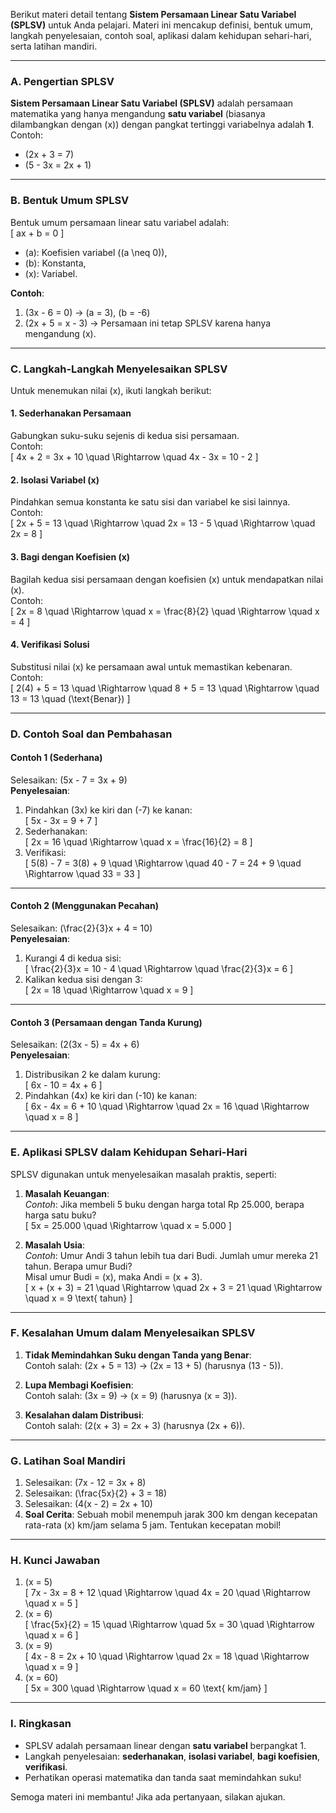 Berikut materi detail tentang **Sistem Persamaan Linear Satu Variabel (SPLSV)** untuk Anda pelajari. Materi ini mencakup definisi, bentuk umum, langkah penyelesaian, contoh soal, aplikasi dalam kehidupan sehari-hari, serta latihan mandiri.

---

### **A. Pengertian SPLSV**
**Sistem Persamaan Linear Satu Variabel (SPLSV)** adalah persamaan matematika yang hanya mengandung **satu variabel** (biasanya dilambangkan dengan \(x\)) dengan pangkat tertinggi variabelnya adalah **1**.  
Contoh:  
- \(2x + 3 = 7\)  
- \(5 - 3x = 2x + 1\)  

---

### **B. Bentuk Umum SPLSV**
Bentuk umum persamaan linear satu variabel adalah:  
\[
ax + b = 0
\]  
- \(a\): Koefisien variabel (\(a \neq 0\)),  
- \(b\): Konstanta,  
- \(x\): Variabel.  

**Contoh**:  
1. \(3x - 6 = 0\) → \(a = 3\), \(b = -6\)  
2. \(2x + 5 = x - 3\) → Persamaan ini tetap SPLSV karena hanya mengandung \(x\).  

---

### **C. Langkah-Langkah Menyelesaikan SPLSV**
Untuk menemukan nilai \(x\), ikuti langkah berikut:  

#### **1. Sederhanakan Persamaan**  
Gabungkan suku-suku sejenis di kedua sisi persamaan.  
Contoh:  
\[
4x + 2 = 3x + 10 \quad \Rightarrow \quad 4x - 3x = 10 - 2
\]  

#### **2. Isolasi Variabel \(x\)**  
Pindahkan semua konstanta ke satu sisi dan variabel ke sisi lainnya.  
Contoh:  
\[
2x + 5 = 13 \quad \Rightarrow \quad 2x = 13 - 5 \quad \Rightarrow \quad 2x = 8
\]  

#### **3. Bagi dengan Koefisien \(x\)**  
Bagilah kedua sisi persamaan dengan koefisien \(x\) untuk mendapatkan nilai \(x\).  
Contoh:  
\[
2x = 8 \quad \Rightarrow \quad x = \frac{8}{2} \quad \Rightarrow \quad x = 4
\]  

#### **4. Verifikasi Solusi**  
Substitusi nilai \(x\) ke persamaan awal untuk memastikan kebenaran.  
Contoh:  
\[
2(4) + 5 = 13 \quad \Rightarrow \quad 8 + 5 = 13 \quad \Rightarrow \quad 13 = 13 \quad (\text{Benar})
\]  

---

### **D. Contoh Soal dan Pembahasan**

#### **Contoh 1 (Sederhana)**  
Selesaikan: \(5x - 7 = 3x + 9\)  
**Penyelesaian**:  
1. Pindahkan \(3x\) ke kiri dan \(-7\) ke kanan:  
   \[
   5x - 3x = 9 + 7
   \]  
2. Sederhanakan:  
   \[
   2x = 16 \quad \Rightarrow \quad x = \frac{16}{2} = 8
   \]  
3. Verifikasi:  
   \[
   5(8) - 7 = 3(8) + 9 \quad \Rightarrow \quad 40 - 7 = 24 + 9 \quad \Rightarrow \quad 33 = 33
   \]  

---

#### **Contoh 2 (Menggunakan Pecahan)**  
Selesaikan: \(\frac{2}{3}x + 4 = 10\)  
**Penyelesaian**:  
1. Kurangi 4 di kedua sisi:  
   \[
   \frac{2}{3}x = 10 - 4 \quad \Rightarrow \quad \frac{2}{3}x = 6
   \]  
2. Kalikan kedua sisi dengan 3:  
   \[
   2x = 18 \quad \Rightarrow \quad x = 9
   \]  

---

#### **Contoh 3 (Persamaan dengan Tanda Kurung)**  
Selesaikan: \(2(3x - 5) = 4x + 6\)  
**Penyelesaian**:  
1. Distribusikan 2 ke dalam kurung:  
   \[
   6x - 10 = 4x + 6
   \]  
2. Pindahkan \(4x\) ke kiri dan \(-10\) ke kanan:  
   \[
   6x - 4x = 6 + 10 \quad \Rightarrow \quad 2x = 16 \quad \Rightarrow \quad x = 8
   \]  

---

### **E. Aplikasi SPLSV dalam Kehidupan Sehari-Hari**
SPLSV digunakan untuk menyelesaikan masalah praktis, seperti:  
1. **Masalah Keuangan**:  
   *Contoh*: Jika membeli 5 buku dengan harga total Rp 25.000, berapa harga satu buku?  
   \[
   5x = 25.000 \quad \Rightarrow \quad x = 5.000
   \]  

2. **Masalah Usia**:  
   *Contoh*: Umur Andi 3 tahun lebih tua dari Budi. Jumlah umur mereka 21 tahun. Berapa umur Budi?  
   Misal umur Budi = \(x\), maka Andi = \(x + 3\).  
   \[
   x + (x + 3) = 21 \quad \Rightarrow \quad 2x + 3 = 21 \quad \Rightarrow \quad x = 9 \text{ tahun}
   \]  

---

### **F. Kesalahan Umum dalam Menyelesaikan SPLSV**
1. **Tidak Memindahkan Suku dengan Tanda yang Benar**:  
   Contoh salah: \(2x + 5 = 13\) → \(2x = 13 + 5\) (harusnya \(13 - 5\)).  

2. **Lupa Membagi Koefisien**:  
   Contoh salah: \(3x = 9\) → \(x = 9\) (harusnya \(x = 3\)).  

3. **Kesalahan dalam Distribusi**:  
   Contoh salah: \(2(x + 3) = 2x + 3\) (harusnya \(2x + 6\)).  

---

### **G. Latihan Soal Mandiri**
1. Selesaikan: \(7x - 12 = 3x + 8\)  
2. Selesaikan: \(\frac{5x}{2} + 3 = 18\)  
3. Selesaikan: \(4(x - 2) = 2x + 10\)  
4. **Soal Cerita**: Sebuah mobil menempuh jarak 300 km dengan kecepatan rata-rata \(x\) km/jam selama 5 jam. Tentukan kecepatan mobil!  

---

### **H. Kunci Jawaban**
1. \(x = 5\)  
   \[
   7x - 3x = 8 + 12 \quad \Rightarrow \quad 4x = 20 \quad \Rightarrow \quad x = 5
   \]  
2. \(x = 6\)  
   \[
   \frac{5x}{2} = 15 \quad \Rightarrow \quad 5x = 30 \quad \Rightarrow \quad x = 6
   \]  
3. \(x = 9\)  
   \[
   4x - 8 = 2x + 10 \quad \Rightarrow \quad 2x = 18 \quad \Rightarrow \quad x = 9
   \]  
4. \(x = 60\)  
   \[
   5x = 300 \quad \Rightarrow \quad x = 60 \text{ km/jam}
   \]  

---

### **I. Ringkasan**
- SPLSV adalah persamaan linear dengan **satu variabel** berpangkat 1.  
- Langkah penyelesaian: **sederhanakan**, **isolasi variabel**, **bagi koefisien**, **verifikasi**.  
- Perhatikan operasi matematika dan tanda saat memindahkan suku!  

Semoga materi ini membantu! Jika ada pertanyaan, silakan ajukan.